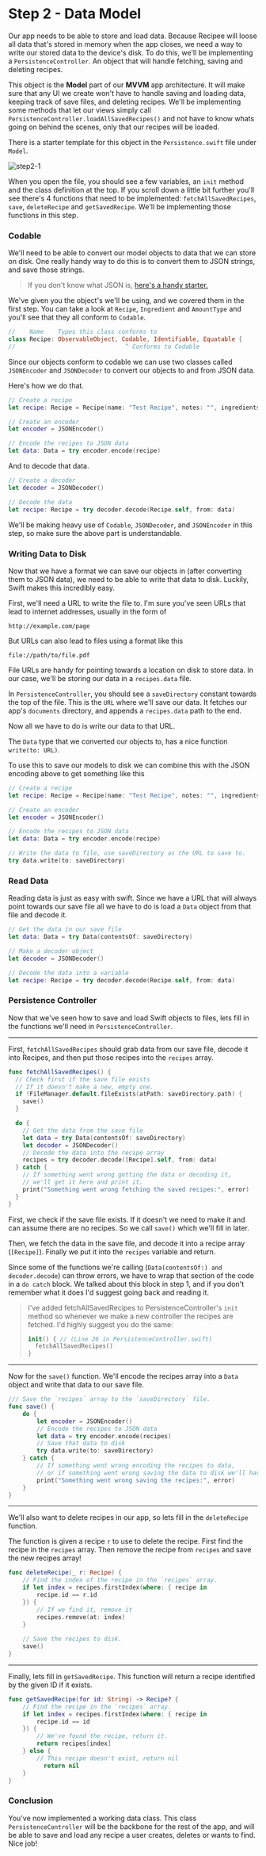 # Step 2 - Data Model

Our app needs to be able to store and load data. Because Recipee will loose all data that's stored in memory when the app closes, we need a way to write our stored data to the device's disk. To do this, we'll be implementing a `PersistenceController`. An object that will handle fetching, saving and deleting recipes.



This object is the **Model** part of our **MVVM** app architecture. It will make sure that any UI we create won't have to handle saving and loading data, keeping track of save files, and deleting recipes. We'll be implementing some methods that let our views simply call `PersistenceController.loadAllSavedRecipes()` and not have to know whats going on behind the scenes, only that our recipes will be loaded.



There is a starter template for this object in the `Persistence.swift` file under `Model`.

![step2-1](../Screenshots/step2-1.png)

When you open the file, you should see a few variables, an `init` method and the class definition at the top. If you scroll down a little bit further you'll see there's 4 functions that need to be implemented: `fetchAllSavedRecipes`, `save`, `deleteRecipe` and `getSavedRecipe`. We'll be implementing those functions in this step.

### Codable

We'll need to be able to convert our model objects to data that we can store on disk. One really handy way to do this is to convert them to JSON strings, and save those strings. 

> If you don't know what JSON is, [here's a handy starter.](https://www.tutorialspoint.com/json/json_overview.htm)

We've given you the object's we'll be using, and we covered them in the first step. You can take a look at `Recipe`, `Ingredient` and `AmountType` and you'll see that they all conform to `Codable`.

```swift
//    Name    Types this class conforms to
class Recipe: ObservableObject, Codable, Identifiable, Equatable {
//                               ^ Conforms to Codable
```

Since our objects conform to codable we can use two classes called `JSONEncoder` and `JSONDecoder` to convert our objects to and from JSON data.

Here's how we do that.

```swift
// Create a recipe
let recipe: Recipe = Recipe(name: "Test Recipe", notes: "", ingredients: [])

// Create an encoder
let encoder = JSONEncoder()

// Encode the recipes to JSON data
let data: Data = try encoder.encode(recipe)
```

And to decode that data.

```swift
// Create a decoder
let decoder = JSONDecoder()

// Decode the data
let recipe: Recipe = try decoder.decode(Recipe.self, from: data)
```

We'll be making heavy use of `Codable`, `JSONDecoder`, and `JSONEncoder` in this step, so make sure the above part is understandable.

### Writing Data to Disk

Now that we have a format we can save our objects in (after converting them to JSON data), we need to be able to write that data to disk. Luckily, Swift makes this incredibly easy.

First, we'll need a URL to write the file to. I'm sure you've seen URLs that lead to internet addresses, usually in the form of

```
http://example.com/page
```

But URLs can also lead to files using a format like this

```
file://path/to/file.pdf
```

File URLs are handy for pointing towards a location on disk to store data. In our case, we'll be storing our data in a `recipes.data` file. 

In `PersistenceController`, you should see a `saveDirectory` constant towards the top of the file. This is the `URL` where we'll save our data. It fetches our app's `documents` directory, and appends a `recipes.data` path to the end.

Now all we have to do is write our data to that URL.

The `Data` type that we converted our objects to, has a nice function `write(to: URL)`.

To use this to save our models to disk we can combine this with the JSON encoding above to get something like this

```swift
// Create a recipe
let recipe: Recipe = Recipe(name: "Test Recipe", notes: "", ingredients: [])

// Create an encoder
let encoder = JSONEncoder()

// Encode the recipes to JSON data
let data: Data = try encoder.encode(recipe)

// Write the data to file, use saveDirectory as the URL to save to.
try data.write(to: saveDirectory)
```

### Read Data

Reading data is just as easy with swift. Since we have a URL that will always point towards our save file all we have to do is load a `Data` object from that file and decode it.

```swift
// Get the data in our save file
let data: Data = try Data(contentsOf: saveDirectory)

// Make a decoder object
let decoder = JSONDecoder()

// Decode the data into a variable
let recipe: Recipe = try decoder.decode(Recipe.self, from: data)
```

### Persistence Controller

Now that we've seen how to save and load Swift objects to files, lets fill in the functions we'll need in `PersistenceController`.

------

First, `fetchAllSavedRecipes` should grab data from our save file, decode it into Recipes, and then put those recipes into the `recipes` array.

```swift
func fetchAllSavedRecipes() {
  // Check first if the save file exists
  // If it doesn't make a new, empty one.
  if !FileManager.default.fileExists(atPath: saveDirectory.path) {
    save()
  }

  do {
    // Get the data from the save file
    let data = try Data(contentsOf: saveDirectory)
    let decoder = JSONDecoder()
    // Decode the data into the recipe array
    recipes = try decoder.decode([Recipe].self, from: data)
  } catch {
    // If something went wrong getting the data or decoding it,
    // we'll get it here and print it.
    print("Something went wrong fetching the saved recipes:", error)
  }
}
```

First, we check if the save file exists. If it doesn't we need to make it and can assume there are no recipes. So we call `save()` which we'll fill in later.

Then, we fetch the data in the save file, and decode it into a recipe array (`[Recipe]`). Finally we put it into the `recipes` variable and return.

Since some of the functions we're calling (`Data(contentsOf:) and decoder.decode`) can throw errors, we have to wrap that section of the code in a `do catch` block. We talked about this block in step 1, and if you don't remember what it does I'd suggest going back and reading it.

> I've added fetchAllSavedRecipes to PersistenceController's `init` method so whenever we make a new controller the recipes are fetched. I'd highly suggest you do the same:
>
> ```swift
> init() { // (Line 26 in PersistenceController.swift)
> 	fetchAllSavedRecipes()
> }
> ```

------

Now for the `save()` function. We'll encode the recipes array into a `Data` object and write that data to our save file.

```swift
/// Save the `recipes` array to the `saveDirectory` file.
func save() {
    do {
        let encoder = JSONEncoder()
        // Encode the recipes to JSON data
        let data = try encoder.encode(recipes)
        // Save that data to disk
        try data.write(to: saveDirectory)
    } catch {
        // If something went wrong encoding the recipes to data,
        // or if something went wrong saving the data to disk we'll have that error here.
        print("Something went wrong saving the recipes:", error)
    }
}
```

------

We'll also want to delete recipes in our app, so lets fill in the `deleteRecipe` function.

The function is given a recipe `r` to use to delete the recipe. First find the recipe in the `recipes` array. Then remove the recipe from `recipes` and save the new recipes array!

```swift
func deleteRecipe(_ r: Recipe) {
    // Find the index of the recipe in the `recipes` array.
    if let index = recipes.firstIndex(where: { recipe in
        recipe.id == r.id
    }) {
        // If we find it, remove it
        recipes.remove(at: index)
    }
    
    // Save the recipes to disk.
    save()
}
```

------

Finally, lets fill in `getSavedRecipe`. This function will return a recipe identified by the given ID if it exists.

```swift
func getSavedRecipe(for id: String) -> Recipe? {
  	// Find the recipe in the `recipes` array.
    if let index = recipes.firstIndex(where: { recipe in
        recipe.id == id
    }) {
        // We've found the recipe, return it.
        return recipes[index]
    } else {
        // This recipe doesn't exist, return nil
    	  return nil
    }
}
```



### Conclusion

You've now implemented a working data class. This class `PersistenceController` will be the backbone for the rest of the app, and will be able to save and load any recipe a user creates, deletes or wants to find. Nice job! 

